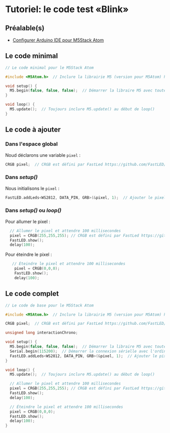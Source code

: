 # Tutoriel: le code test «Blink»

## Préalable(s)

- [Configurer Arduino IDE pour M5Stack Atom](/m5stack/atom/configuration.md)

## Le code minimal

```cpp
// Le code minimal pour le M5Stack Atom

#include <M5Atom.h>  // Inclure la librairie M5 (version pour M5Atom) https://github.com/m5stack/M5Atom

void setup() {
  M5.begin(false, false, false);  // Démarrer la libraire M5 avec toutes les options désactivées
}

void loop() {
  M5.update();  // Toujours inclure M5.update() au début de loop()
}
```

## Le code à ajouter

### Dans l'espace global

Noud déclarons une variable  `pixel` :
```cpp
CRGB pixel;  // CRGB est défini par FastLed https://github.com/FastLED/FastLED/wiki/Pixel-reference#crgb-reference
```

### Dans _setup()_

Nous initialisons le  `pixel` :
```cpp
FastLED.addLeds<WS2812, DATA_PIN, GRB>(&pixel, 1);  // Ajouter le pixel du M5Atom à FastLED
```

### Dans _setup()_ ou _loop()_

Pour allumer le pixel :
```cpp
  // Allumer le pixel et attendre 100 millisecondes
  pixel = CRGB(255,255,255); // CRGB est défini par FastLed https://github.com/FastLED/FastLED/wiki/Pixel-reference#crgb-reference
  FastLED.show();
  delay(100);
```

Pour éteindre le pixel :
```cpp
   // Éteindre le pixel et attendre 100 millisecondes
    pixel = CRGB(0,0,0);
    FastLED.show();
    delay(100);
```

## Le code complet

```cpp
// Le code de base pour le M5Stack Atom

#include <M5Atom.h>  // Inclure la librairie M5 (version pour M5Atom) https://github.com/m5stack/M5Atom

CRGB pixel;  // CRGB est défini par FastLed https://github.com/FastLED/FastLED/wiki/Pixel-reference#crgb-reference

unsigned long interactionChrono;

void setup() {
  M5.begin(false, false, false);  // Démarrer la libraire M5 avec toutes les options désactivées
  Serial.begin(115200);  // Démarrer la connexion sérielle avec l'ordinateur
  FastLED.addLeds<WS2812, DATA_PIN, GRB>(&pixel, 1);  // Ajouter le pixel du M5Atom à FastLED
}

void loop() {
  M5.update();  // Toujours inclure M5.update() au début de loop()

  // Allumer le pixel et attendre 100 millisecondes
  pixel = CRGB(255,255,255); // CRGB est défini par FastLed https://github.com/FastLED/FastLED/wiki/Pixel-reference#crgb-reference
  FastLED.show();
  delay(100);

  // Éteindre le pixel et attendre 100 millisecondes
  pixel = CRGB(0,0,0);
  FastLED.show();
  delay(100);
}
```